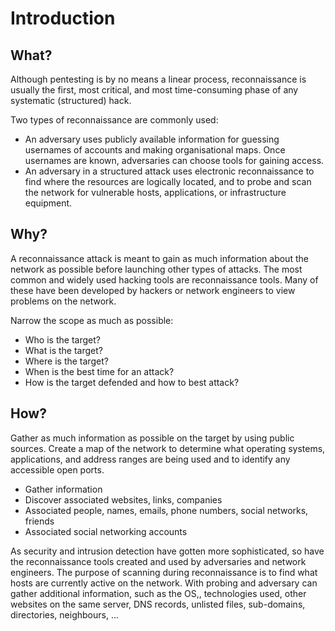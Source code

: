 # Introduction

## What?

Although pentesting is by no means a linear process, reconnaissance is usually the first, most critical, and most time-consuming phase of any systematic (structured) hack.

Two types of reconnaissance are commonly used:

* An adversary uses publicly available information for guessing usernames of accounts and making organisational maps. Once usernames are known, adversaries can choose tools for gaining access.
* An adversary in a structured attack uses electronic reconnaissance to find where the resources are logically located, and to probe and scan the network for vulnerable hosts, applications, or infrastructure equipment.

## Why?

A reconnaissance attack is meant to gain as much information about the network as possible before launching other types of attacks. The most common and widely used hacking tools are reconnaissance tools. Many of these have been developed by hackers or network engineers to view problems on the network. 

Narrow the scope as much as possible:

* Who is the target?
* What is the target?
* Where is the target?
* When is the best time for an attack?
* How is the target defended and how to best attack?

## How?

Gather as much information as possible on the target by using public sources. Create a map of the network to determine what operating systems, applications, and address ranges are being used and to identify any accessible open ports.

* Gather information
* Discover associated websites, links, companies
* Associated people, names, emails, phone numbers, social networks, friends
* Associated social networking accounts

As security and intrusion detection have gotten more sophisticated, so have the reconnaissance tools created and used by adversaries and network engineers. The purpose of scanning during reconnaissance is to find what hosts are currently active on the network. With probing and adversary can gather additional information, such as the OS,, technologies used, other websites on the same server, DNS records, unlisted files, 
sub-domains, directories, neighbours, ...



